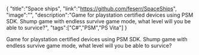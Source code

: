 {
    "title":"Space ships",
    "link":"https://github.com/feserr/SpaceShips",
    "image":"",
    "description":"Game for playstation certified devices using PSM SDK. Shump game with endless survive game mode, what level will you be able to survice?",
    "tags":["C#","PSM","PS Vita"]
}


Game for playstation certified devices using PSM SDK. Shump game with endless survive game mode, what level will you be able to survice?
